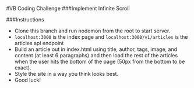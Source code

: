 #VB Coding Challenge
###Implement Infinite Scroll

###Instructions
* Clone this branch and run nodemon from the root to start server.
* `localhost:3000` is the index page and `localhost:3000/v1/articles` is the articles api endpoint
* Build an article out in index.html using title, author, tags, image, and content (at least 6 paragraphs) and then load the rest of the articles when the user hits the bottom of the page (50px from the bottom to be exact).
* Style the site in a way you think looks best.
* Good luck!